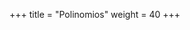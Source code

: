 +++
title = "Polinomios"
weight = 40
+++

<!--

## Introducción




{{% definition %}}
{Polinomios con coeficientes en $A$}
{Sea $A$ un anillo. Llamaremos {\bf conjunto de polinomios con coe\-fi\-cien\-tes en $A$}, y lo denotaremos por $A[x]$, al conjunto de las expresiones de la forma
$$a(x)=a_mx^m+a_{m-1}x^{m-1}+\ldots+a_1x+a_0,$$
con los $a_i \in A$ y $m \in \N$.}
{{% /definition %}}

%Sea $k$ un cuerpo (por ejemplo, $\Q, \RR, \C, \F_p$). Denotaremos por $k[x]$ al conjunto de todas las expresiones de la forma
%$$a(x)=a_mx^m+a_{m-1}x^{m-1}+\ldots+a_1x+a_0,$$
%con los $a_i \in k$. De esta manera, $k[x]$ es el conjunto de todos los {\em{\bf polinomios con coeficientes en $k$}}. Dos polinomios son iguales si lo son coeficiente a coeficiente.

{{% definition %}}
{Grado}{
El {\em{\bf grado}} de un polinomio no nulo $a(x)$, notado $\mbox{grado}(a(x))$, es el mayor entero $n$ tal que $a_n\neq0$. El polinomio cuyos coeficientes son todos nulos se llama {\bf polinomio nulo} y se denota por $0$. Por convención, su grado es $\mbox{grado}(0)=-\infty$.}
{{% /definition %}}

{{% definition %}}
{Definiciones}{
Sea $a(x)=\sum_{i=0}^na_ix^i\in k[x]$ un polinomio no nulo con $a_n\neq0$ (de grado $n$). 

Llamaremos {\em{\bf término líder}} de $a(x)$ al término $a_nx^n$, {\em{\bf coeficiente líder}} a $a_n$ y {\em{\bf término constante}} a $a_0$. 

Un polinomio es {\em{\bf mónico}} si su coeficiente líder es $1$. Los polinomios se dicen {\em{\bf constantes}} cuando su grado es cero, así como el polinomio nulo.}
{{% /definition %}}

{{% watch %}}
 Los polinomios se pueden sumar y multiplicar, extendiendo las operaciones de $A$:

Si $a(x)=\sum_{i=0}^na_ix^i$, $b(x)=\sum_{i=0}^mb_ix^i$, suponiendo sin pérdida de generalidad que $m\geq n$, podemos definir la suma como
$$a(x)+b(x)=\sum_{i=0}^n(a_i+b_i)x^i+b_{n+1}x^{n+1}+\ldots+b_mx^m.$$
Cuando $m=n$, basta quedarnos con el primer sumando de la expresión anterior.

Tomando de nuevo $a(x)$ y $b(x)$, su producto está definido como:
$$d(x)=a(x)b(x)=\sum_{l=0}^{m+n}d_lx^l,\quad\text{donde}\quad d_l=\sum_{i+j=l}a_ib_j.$$

Estando así definidas las operaciones, es claro que extienden las de $A$; basta tomar $m=n=0$. Por otro lado, también es evidente que tenemos\footnote{Para ser estrictos, esto es cierto siempre y cuando asumamos que $-\infty<n$ y $-\infty+n=-\infty$ para cualquier $n\geq0$.} 
\begin{itemize}
\item $\mbox{grado}(a(x)+b(x))\leq\max\\{\mbox{grado}(a(x)),\mbox{grado}(b(x))\\}$, no dándose la igualdad solamente cuando $m=n$ y $a_m+b_n=0$.
\item $\mbox{grado}(a(x)b(x))\leq\mbox{grado}(a(x))+\mbox{grado}(b(x))$ (se da la igualdad cuando $A$ es dominio de integridad).
\end{itemize}
{{% /watch %}}

Es fácil comprobar que la suma y el producto de polinomios verifican las propiedades asociativa y distributiva, además de poseer la suma elemento neutro, elemento opuesto y ser conmutativa. En otras palabras:

{{% theorem %}}
{El anillo $A[x]$}
{El conjunto $A[x]$ con la suma y producto definidos anteriormente es un anillo. Además:
\begin{itemize}
\item Si $A$ es un anillo conmutativo, $A[x]$ es conmutativo.
\item Si $A$ es un anillo con elemento unidad, $A[x]$ tiene elemento unidad.
\item Si $A$ es dominio de integridad, $A[x]$ es dominio de integridad.
\end{itemize}
}
{{% /theorem %}}

{{% theorem %}}
{Unidades de $A[x]$}
{Si $A$ es un dominio de integridad, un polinomio de $A[x]$ es una {\bf unidad} si y sólo si es una constante y es una unidad en $A$. Es decir, el grupo multiplicativo $A[x]^*$ de las unidades de $A[x]$ es el grupo $A^*$ de las unidades de $A$.}
{{% /theorem %}}

## El anillo $k[x]$. Divisibilidad

En adelante consideraremos principalmente el anillo de polinomios $k[x]$, donde $k$ es un cuerpo (por ejemplo, $\Q, \RR, \C, \F_p$). Este anillo de polinomios es un dominio de integridad, conmutativo y unitario. Sus unidades son las de $k$, es decir, $k^*=k\setminus\\{ 0\\}$. El grado de los polinomios puede ser usado como una medida que, a modo del valor absoluto en los enteros, nos permite realizar la división euclídea. Veremos que ésta no es la única similitud con $\Z$.

{{% theorem %}}
{Teorema de división}
{Sean $f(x),g(x)\in k[x]$ dos polinomios, con $g(x)\neq0$. Entonces, existen dos únicos polinomios $q(x),r(x)\in k[x]$ tales que
$$f(x)=q(x)g(x)+r(x)$$
y $\mbox{grado}(r(x))<\mbox{grado}(g(x))$.}
{{% /theorem %}}
{{% proof %}}

La demostración es constructiva, indicando cómo se calculan cociente y resto de la división euclídea.\\
Si $\mbox{grado}(f(x))<\mbox{grado}(g(x))$ tomamos $q(x)=0$, $r(x)=f(x)$, y ya hemos terminado nuestra construcción.



Supongamos ahora que $\mbox{grado}(f(x))\geq\mbox{grado}(g(x))$ y sean $ax^m,bx^n$ los términos líder de $f(x),g(x)$ respectivamente. Escribamos
$$f_1(x)=f(x)-(a/b)x^{m-n}g(x);$$
así pues $f_1(x)$ es un polinomio de grado estrictamente inferior al de $f(x)$ y escogiendo $q_1(x)=(a/b)x^{m-n}$, tenemos que $f(x)=q_1(x)g(x)+f_1(x)$.

Aplicando el mismo razonamiento a $f_1(x)$ y así sucesivamente, logramos crear un conjunto finito de igualdades del tipo
$$\begin{array}{rcl}
f(x) & = & q_1(x)g(x)+f_1(x)\\
f_1(x) & = & q_2(x)g(x)+f_2(x)\\
\vdots & & \vdots\\
f_{t-1}(x) & = & q_t(x)g(x)+f_t(x),
\end{array}$$
donde
$$\mbox{grado}(f_1(x))>\mbox{grado}(f_2(x))>\ldots>\mbox{grado}(f_t(x))$$
y como vamos descendiendo al menos una unidad el grado en cada $f_i(x)$, o bien $f_t(x)=0$ o bien es de grado inferior al de $g(x)$, y de ahí la finitud del proceso. Poniendo
$$q(x)=\sum_{i=1}^t q_i(x), \; r(x)=f_t(x)$$
se tiene $f(x)=q(x)g(x)+r(x)$.



Hemos probado la existencia. Probemos ahora la unicidad. Consideremos pues dos expresiones para $f(x)$ que verifiquen las propiedades que establece el teorema de división:
$$f(x)=q(x)g(x)+r(x)=q'(x)g(x)+r'(x);$$
entonces
$$r(x)-r'(x)=(q'(x)-q(x))g(x),$$
con lo que $r(x)-r'(x)$ debe ser nulo, ya que todo múltiplo no nulo de $g(x)$ tiene que ser de grado mayor o igual que él.
{{% /proof %}}

\begin{metodocolor}{Algoritmo de división}
{Para calcular el cociente y el resto de la división entre $f(x)$ y $g(x)$, de grados respectivos $m$ y $n$.\\
Si $m\geq n$ tome
$$f_1(x)=f(x)-(a/b)x^{m-n}g(x)\text{ ,  }q_1(x)=(a/b)x^{m-n}.$$
Repita con $f_1(x)$ y $g(x)$ hasta que $\mbox{grado}(f_t(x))<\mbox{grado}(g(x))$. El cociente y el resto son
$$q(x)=q_1(x)+\ldots+q_{t-1}(x)\text{, }r(x)=f_t(x).$$
Si $m<n$, el cociente es 0 y el resto el propio $f(x)$.}
\end{metodocolor}

Veamos cómo funciona esto último con un ejemplo, que nos acompañará por nuestra lectura de las próximas secciones.

{{% example name="Ejemplo" %}}

Sean 
$$
f(x)=x^5-\frac{1}{2}x^3+2x^2-3x+3, \quad 
g(x)=2x^3-\frac{2}{3}x^2+3x-1
$$ 
dos polinomios de $\Q[x]$. Si queremos calcular el cociente y el resto de la división de $f(x)$ entre $g(x)$, tomamos en primer lugar
$$f_1(x)=f(x)-\frac{1}{2}x^2g(x)=\frac{1}{3}x^4-2x^3+\frac{5}{2}x^2-3x+3.$$
Como $\mbox{grado}(f_1(x))=4$, seguimos. Sea ahora
$$f_2(x)=f_1(x)-\frac{1}{6}xg(x)=-\frac{17x^3}{9}+2x^2-\frac{17x}{6}+3.$$
Tenemos que seguir, pues todavía no hemos bajado de grado 3, pero este será el último paso. Así,
$$f_3(x)=f_2(x)+\frac{17}{18}g(x)=\frac{37 x^2}{27}+\frac{37}{18}.$$
Ahora ya hemos terminado. El cociente y el resto de la división son
$$q(x)=\frac{1}{2}x^2+\frac{1}{6}x-\frac{17}{18}, \quad r(x)=\frac{37}{27}x^2+\frac{37}{18}.$$
{{% /example %}}



La división euclídea establece un paralelismo claro entre $k[x]$ y $\Z$ que tiene su reflejo más inmediato en el siguiente corolario.

{{% corollary %}}

Sea $I \subset k[x]$ un ideal. Entonces $I$ es un ideal principial. Eso es, existe $m(x) \in k[x]$ tal que 
$$
I = (m(x)) = \\{ f(x)m(x) \; | \; f(x) \in k[x] \\}.
$$
{{% /corollary %}}

{{% proof %}}

Queda como ejercicio, al ser similar a la equivalente para enteros.
{{% /proof %}}

Algunos otros resultados, circunscritos en este caso al anillo $k[x]$ son los suiguientes.

{{% corollary %}}
{\bf (Teorema del resto)}
Sea un polinomio $f(x)\in k[x]$, y sea un elemento del cuerpo $a\in k$. Entonces $f(a)$ es el
resto de dividir $f(x)$ por $x-a$.
{{% /corollary %}}
{{% proof %}}

Por el teorema de división,
$$f(x)=(x-a)q(x)+r(x)\text{, con }\mbox{grado}(r(x))<\mbox{grado}(x-a)=1.$$
Por tanto, $r(x)$ debe ser constante, digamos $r$, luego $f(a)=(a-a)q(a)+r=r$.
{{% /proof %}}

{{% definition %}}
{Raíz de un polinomio}
{Sea $f(x)\in A[x]$ un polinomio, se dice que $a\in A$ es una {\bf raíz de $f(x)$} si $f(a)=0$.}
{{% /definition %}}

{{% corollary %}}
{\bf (Teorema de la raíz)}
Sea un polinomio $f(x)\in k[x]$ de grado positivo. Entonces $f(x)$ tiene una {\em\bf{raíz}} $a\in k$ si y sólo si es divisible por $x-a$.
{{% /corollary %}}

{{% proof %}}

En efecto, podemos escribir $f(x)=q(x)(x-a)+r$ con $r\in k$. Así $f(a)=0$ si y sólo si $r=0$, lo que equivale a que $(x-a)|f(x)$.
{{% /proof %}}

{{% definition %}}
{Multiplicidad de una raíz}
{Sean $f(x)\in A[x]$ un polinomio y $a\in A$ una raíz. Se llama multiplicidad de $a$ al mayor entero positivo $m$ tal que $(x-a)^m$ divide a $f(x)$.}
{{% /definition %}}

{{% corollary %}}
{\bf (D'Alembert)}
Un polinomio no nulo $f(x)\in k[x]$ de grado $n$ tiene a lo sumo $n$ raíces distintas en $k$.
{{% /corollary %}}
{{% proof %}}

Lo probaremos por inducción en $n$, el grado de $f(x)$.



Si $\mbox{grado}(f(x))=0$, entonces $f(x)$ es un polinomio constante no nulo, luego no tiene raíces en $k$. Nuestra hipótesis de inducción es que si $h(x)$ es polinomio no nulo de grado $n-1$ con $r$ raíces distintas, entonces $r\leq n-1$.



Supongamos ahora que $f(x)$ es un polinomio de grado $n>0$ y que tiene $r$ raíces distintas $a_1,\ldots,a_r$ en $k$. Veamos que $r\leq n$.



Tenemos que $f(a_r)=0$, luego por el teorema de la raíz $f(x)=(x-a_r)g(x)$, con $\mbox{grado}(g(x))=n-1$. Para cada $i$ con $1\leq i\leq r-1$, $$
f(a_i)=0=(a_i-a_r)g(a_i).
$$ 
Como $a_i\neq a_r$, por fuerza $g(a_i)=0$. En consecuencia $a_1,\ldots,a_{r-1}$ son raíces de $g(x)$ y $\mbox{grado}(g(x))=n-1$. Por inducción, $r-1\leq n-1$, así que $r\leq n.$
{{% /proof %}}

{{% watch %}}

Hay que hacer notar que este corolario no implica el aserto de que todo polinomio posee tantas raíces como su grado. Este teorema es mucho más profundo e interesante y necesita conceptos que no veremos hasta más tarde.
{{% /watch %}}



## Máximo común divisor

Continuan los parecidos razonables entre $k[x]$ y $\Z$, pues al igual que cuando manejamos los enteros, con el teorema de división para polinomios podemos trabajar la divisibilidad de polinomios, el algoritmo de Euclides y la identidad de Bézout.

{{% definition %}}
{Máximo común divisor}{
Sean dos polinomios $f(x),g(x)\in k[x]$. Un polinomio $p(x)\in k[x]$ es un {\em{\bf máximo común divisor}} de $f(x)$ y $g(x)$ si verifica:
\begin{enumerate}
\item $p(x)|f(x)$ y $p(x)|g(x)$
\item Si $q(x)$ es otro polinomio que divide a $f(x)$ y a $g(x)$ entonces $q(x)|p(x)$.
\end{enumerate}}
{{% /definition %}}

{{% watch %}}

El máximo común divisor de dos polinomios no es único. Si $p(x)=\mbox{mcd}(f(x),g(x))$, entonces, para cualquier $a\in k\setminus\\{0\\}$, $ap(x)=\mbox{mcd}(f(x),g(x))$. Por eso cuando hablamos de un máximo común divisor, podremos acordar que estamos tomando un polinomio mónico y, en esas condiciones, sí que es único.
{{% /watch %}}

Como en los enteros, podemos calcular un máximo común divisor de dos polinomios usando el teorema de división. Consideremos para ello dos polinomios $f(x),g(x)\in k[x]$. Sabemos que existen $q(x),r(x)\in k[x]$ con $\mbox{grado}(r(x))<\mbox{grado}(g(x))$ tales que 
$$f(x)=q(x)g(x)+r(x).$$

{{% proposition %}}

Con las notaciones anteriores, se tiene que
$$\mbox{\em mcd}(f(x),g(x))=\mbox{\em mcd}(g(x),r(x))$$
{{% /proposition %}}
{{% proof %}}

Supongamos que
$$a(x)=\mbox{mcd}(g(x),r(x)), \; b(x)=\mbox{mcd}(f(x),g(x)).$$
Como $f(x)=q(x)g(x)+r(x)$, $a(x)$ no puede sino dividir a $f(x)$ y así $a(x)$ es un divisor común de $f(x)$ y $g(x)$, luego por ser $b(x)$ el máximo entre ellos, $a(x)|b(x)$.



Análogamente, como
$$r(x)=f(x)-q(x)g(x),$$
se tiene que  $b(x)|r(x)$ y así $b(x)$ es un divisor común de $g(x)$ y $r(x)$, luego $b(x)|a(x)$.
{{% /proof %}}

{{% theorem %}}
{Algoritmo de Euclides}
{Sean $f(x),g(x)\in k[x]$ dos polinomios no nulos, con $\mbox{grado}(f(x))>\mbox{grado}(g(x))$. Entonces, si haciendo divisiones sucesivas obtenemos
$$\begin{array}{lcl}
  f(x) &=& q(x)g(x)+r(x)\\
  g(x) &=& q_0(x)r(x)+r_1(x)\\
  r(x) &=& q_1(x)r_1(x)+r_2(x)\\
  & \vdots\\
  r_{n-2}(x) &=& q_{n-1}(x)r_{n-1}(x)+r_n(x)\\
  r_{n-1}(x) &=& q_n(x)r_n(x),
\end{array}$$
este proceso es finito y, con las notaciones anteriores, $\mbox{mcd}(f(x),g(x))=r_n(x)$.}
{{% /theorem %}}

{{% proof %}}

Consideremos la sucesión $\\{\mbox{grado}(r_i(x))\\}$, que es una sucesión estrictamente decreciente de enteros no negativos, pues el resto de la división polinómica es de menor grado que el divisor. Como el primer elemento es $\mbox{grado}(f(x))$, la sucesión puede tener a lo más $\mbox{grado}(f(x))+1$ elementos. Por tanto, existe un $n \geq 1$ tal que $r_{n+1}(x)=0$. Esto prueba la finitud del proceso.



Ahora queda preguntarse si realmente obtenemos el máximo común divisor de $f(x)$ y $g(x)$. Para la respuesta basta con aplicar el resultado anterior para obtener que
$$\mbox{mcd}(f(x),g(x))=\mbox{mcd}(g(x),r(x))=\ldots=\mbox{mcd}(r_{n-1}(x),r_{n}(x))=r_n(x).$$
{{% /proof %}}

Así pues, con este teorema hemos probado que el siguiente algoritmo es correcto:

\begin{metodocolor}{Algoritmo de Euclides}
{Para hallar el máximo común divisor de dos polinomios no nulos $f(x),g(x)\in k[x]$.\\
Efectúe la división $f(x)=q(x)g(x)+r(x)$ y tome $f_0(x)=f(x)$, $g_0(x)=g(x)$ y $r_0(x)=r(x)$. Mientras $r_i(x)\neq0$, repita con $f_{i+1}(x)=g_i(x)$ y $g_{i+1}(x)=r_i(x)$.\\
Si $r_{n+1}(x)=0$, $\mbox{mcd}(f(x),g(x))=r_n(x)$, notando $r_{-1}(x)=g(x)$.}
\end{metodocolor}

Como en la sección anterior, ilustremos el método de arriba con los mismos polinomios:

{{% example name="Ejemplo" %}}

Queremos hallar el máximo común divisor de 
$$
f(x)=x^5-\frac{1}{2}x^3+2x^2-3x+3, \quad g(x)=2x^3-\frac{2}{3}x^2+3x-1
$$ 
en $\Q[x]$. Siguiendo el algoritmo, dividimos el primero entre el segundo, y tomamos
$$f_0(x)=f(x)\text{,  }g_0(x)=g(x)\text{,  }r_0(x)=\frac{37}{27}x^2 +\frac{37}{18}.$$
Como $r_0(x)\neq0$, dividimos $g(x)$ entre $r_0(x)$, tomando
$$f_1(x)=g(x)\text{,  }g_1(x)=r_0(x)\text{,  }r_1(x)=0.$$
La división anterior era exacta de cociente $(18/37)(3x-1)$, con lo que $\mbox{mcd}(f(x),g(x))=r_0(x)$, o tomando el polinomio mónico asociado,
$$\mbox{mcd}(f(x),g(x))=x^2+\frac{3}{2}.$$
{{% /example %}}



Hemos demostrado la validez del algoritmo de Euclides. Como pasaba en la primera sección, a pesar de ser un resultado aparentemente trivial, esconde algunas aplicaciones, siendo la primera de ellas la identidad de Bézout.

{{% theorem %}}
{Identidad de Bézout}
{Sean $f(x),g(x)\in k[x]$ dos polinomios no nulos. Si denotamos $\mbox{mcd}(f(x),g(x))=d(x)$ entonces existen elementos $a(x),b(x)\in k[x]$ tales que
$$d(x)=a(x)f(x)+b(x)g(x).$$}
{{% /theorem %}}

{{% proof %}}

La demostración es consecuencia de aplicar el algoritmo de Euclides al revés.\\
En efecto, si con la notación del teorema, llamamos $r_n(x)=d(x)$, tendremos que
$$\begin{array}{rl}
r_n(x)=&r_{n-2}(x)-q_{n-1}(x)r_{n-1}=\\
      =&r_{n-2}(x)-q_{n-1}(x)(r_{n-3}(x)-q_{n-2}(x)r_{n-2}(x))=\\
       &\vdots\\
      =&\tilde{a}(x)r(x)+\tilde{b}(x)g(x)=\\
      =&\tilde{a}(x)f(x)+(\tilde{b}(x)-\tilde{a}(x)q(x))g(x).
\end{array}$$
Tomando $a(x)=\tilde{a}(x)$ y $b(x)=(\tilde{b}(x)-\tilde{a}(x)q(x))$, tenemos lo que queríamos.

Es posible dar una prueba distinta (no efectiva), siguiendo la expuesta en el tema anterior para los enteros, ya que solo se usa que todos los ideales del anillo son principales, y este es un hecho que también se verifica en $k[x]$.
{{% /proof %}}

{{% example name="Ejemplo" %}}

Sabemos que 
$$
\mbox{mcd} \left( x^5-\frac{1}{2}x^3+2x^2-3x+3, 2x^3-\frac{2}{3}x^2+3x-1 \right)=x^2+\frac{3}{2}. 
$$
?`Cuáles son los polinomios $a(x)$ y $b(x)$ de la identidad de Bézout para ellos? Siguiendo el algoritmo de Euclides realizado anteriormente para ellos,
$$d(x)=\frac{27}{37}f(x)-\frac{27}{37}\left(\frac{1}{2}x^2+\frac{1}{6}x-\frac{17}{18}\right)g(x),$$
luego 
$$
a(x)=\frac{27}{37}, \quad b(x)=-\frac{27}{37}q(x).
$$
{{% /example %}}



## Factorización. Factores múltiples

Continuando con las analogías con el anillo de los enteros, vamos a ver qué elementos juegan el papel en el anillo de polinomios $k[x]$ de los números primos, y una vez que los hayamos identificado, trabajaremos un poco con ellos y con la noción de factorización.

{{% definition %}}
{Polinomio irreducible}
{Un polinomio $p(x)\in k[x]$ es {\em{\bf irreducible}} si no es una constante, y si el que podamos escribir $p(x)=f(x)g(x)$ implica que uno de los dos factores sea una unidad (una constante).}
{{% /definition %}}

{{% proposition %}}

Sea $p(x)\in k[x]$ un polinomio irreducible. Si $f(x)$ es un polinomio que no es divisible por $p(x)$, entonces $\mbox{mcd}(f(x),p(x))=1$.
{{% /proposition %}}
{{% proof %}}

Sea $d(x)=\mbox{mcd}(p(x),f(x))$. Como $d(x)|p(x)$, existirá cierto polinomio $p_0(x)$ de modo que podamos escribir $p(x)=d(x)p_0(x)$. Ahora bien, por la definición de irreducibilidad, o bien $d(x)$ o bien $p_0(x)$ es constante. Si el polinomio constante es $d(x)$, tendríamos el resultado.\\
Veamos pues qué pasa cuando el que fuera constante fuera $p_0(x)$. En ese caso $p(x) |d(x),$ 
%$\mbox{grado}(d(x))=\mbox{grado}(p(x))>0$ y existiría un polinomio $f'(x)$ cumpliendo que $f(x)=d(x)f'(x)=p(x)(f'(x)/p'(x))$,
por lo que $p(x)$ dividiría a $f(x)$, que no es posible. Por consiguiente $d(x)$ no puede ser nada más que una constante.
{{% /proof %}}

Veremos a continuación algunos resultados que dejaremos sin demostrar, pues sus pruebas se pueden escribir de una manera completamente análoga a las de sus semejantes del ámbito de los enteros.

{{% proposition %}}
{\bf (Teorema de Euclides)}
Sea $p(x)\in k[x]$ un polinomio irreducible. Dados dos polinomios $f(x),g(x)\in k[x]$, si $p(x)|f(x)g(x)$, entonces $p(x)$ divide a alguno de los dos.
{{% /proposition %}}

{{% theorem %}}
{Descomposición en factores irreducibles}
{Cualquier polinomio no constante de $k[x]$ es irreducible o factoriza en producto de polinomios irreducibles. Este producto es único en tanto que si tenemos dos factorizaciones de $f(x)$ en producto de polinomios irreducibles en $k[x]$ de la forma 
$$
f(x)=p_1(x)\cdots p_s(x)=q_1(x)\cdots q_t(x)
$$ 
necesariamente $s=t$ y existe una correspondencia uno a uno entre los factores $p_1(x),\ldots,p_s(x)$ y $q_1(x),\dots,q_t(x)$ donde si $p_i(x)$ se corresponde con $q_j(x)$, existe un $\alpha\in k\setminus\\{0\\}$ tal que $p_i(x)=\alpha q_j(x)$.}
{{% /theorem %}}

{{% proposition %}}

Sea $I = (f(x)) \subset k[x]$ un ideal. Entonces son equivalentes las siguientes condiciones:
\begin{enumerate}
\item $I$ es maximal.
\item $I$ es primo.
\item $f(x)$ es irreducible.
\end{enumerate}
{{% /proposition %}}

Vamos a presentar una herramienta específica y útil de los polinomios, que no tiene paralelismo en los enteros: la derivada (formal), que coincide con el concepto usual de análisis.



Usaremos la notación habitual:
\begin{itemize}
\item $f'(x)$ es el polinomio que se obtiene al derivar $f(x)$; \\
\item $D:k[x]\rightarrow k[x]$ es la función que a cada polinomio le asocia su derivada. Esto es, $D(f(x)) = f'(x).$
\end{itemize}



{{% definition %}}
{Derivada de un polinomio}
{La {\em{\bf derivada}} de un polinomio $f(x)$ viene definida por las siguientes reglas:
\begin{enumerate}
\item Si $f(x)=ax^n$ con $a\in k$, entonces $D(ax^n)=nax^{n-1}$. (Si $n=0$, $D(a)=0$.)
\item Si $f(x)=g(x)+h(x)$, entonces $D(f(x))=D(g(x))+D(h(x))$. Esto es, la derivada es un homomorfismo de grupos aditivos.
\end{enumerate}}
{{% /definition %}}

{{% proposition %}}

Para cualesquiera polinomios $f(x),g(x)\in k[x]$ y para todo natural $s>1$ se verifica que:
\begin{enumerate}
\item $D(f(x)g(x))=f(x)D(g(x))+g(x)D(f(x)).$
\item $D(f(x)^s)=sf(x)^{s-1}D(f(x)).$
\end{enumerate}
{{% /proposition %}}
{{% proof %}}

La prueba es puramente efectiva.
%Sean $f(x)=\sum_{i=0}^na_ix^i$ y $g(x)=\sum_{j=0}^mb_jx^j$. Sabemos que $f(x)g(x)=\sum_{l=0}^{m+n}d_lx^l$, donde los coeficientes últimos vienen dados por $d_l=\sum_{i+j=l}a_ib_j$. Así, usando la definición,
%$$D(f(x)g(x))=\sum_{l=1}^{m+n}ld_lx^{l-1}.$$
%Por otro lado,
%$$f(x)D(g(x))+g(x)D(f(x))=\sum_{i=0}^na_ix^i\sum_{j=1}^mjb_jx^{j-1}+\sum_{i=0}^nia_ix^{i-1}\sum_{j=0}^mb_jx^j=$$
%$$=\sum_{l=1}^{m+n}\left(\sum_{i+j=l}ja_ib_j+ia_ib_j\right)x^{l-1},$$
%y ambas expresiones son iguales.
%
%
%
%La segunda afirmación se obtiene de la primera aplicando el principio de inducción en $s$. Si $s=1$, el resultado es una identidad trivial, así que supongamos como hipótesis de inducción que el resultado es cierto cuando $s=k$, y probémoslo para $s=k+1$.\\
%Por lo visto anteriormente, $D(f(x)^{k+1})=f(x)D(f(x)^k)+D(f(x))f(x)^k$. Por la hipótesis de inducción, esta expresión es igual a $f(x)kf(x)^{k-1}D(f(x))+D(f(x))f(x)^k=(k+1)f(x)^kD(f(x))$, como queríamos ver.
{{% /proof %}}

{{% theorem %}}
{Factores múltiples de un polinomio}
{Sea $f(x)\in k[x]$ un polinomio, donde $k \in \\{ \Q,\RR,\C\\}$. Entonces $f(x)$ tiene factores múltiples si y sólo si $f(x)$ y $f'(x)$ no son primos entre sí.}
{{% /theorem %}}
{{% proof %}}

Supongamos en primer lugar que $f(x)$ tiene algún factor múltiple, y sea por tanto $f(x)=p(x)^sq(x)$, con $s>1$. Entonces
$$f'(x)=p(x)^{s-1}[sp'(x)q(x)+p(x)q'(x)],$$
luego $p(x)$ es un factor común de $f(x)$ y $f'(x).$



Supongamos ahora que $d(x)=\mbox{mcd}(f(x),f'(x))$ es de grado mayor que cero, y sea $p(x)$ un factor irreducible de $d(x)$. Veamos que $p(x)$ es un factor múltiple de $f(x)$. Notemos que $p'(x) \neq 0$, al ser $p(x)$ irreducible.\\
En efecto, como $p(x)|f(x)$, tenemos $f(x)=p(x)g(x)$. Derivando esa expresión,
$$f'(x)=p'(x)g(x)+p(x)g'(x).$$
Como $p(x)|f'(x)$, $p(x)$ también divide al producto $p'(x)g(x)$, y, por ser $p(x)$ irreducible, divide a uno de los factores. Ahora bien, $p(x)$ no puede dividir a $p'(x)$ pues tiene grado estrictamente mayor y ambos son no nulos, luego $p(x)|g(x)$, y $g(x)=p(x)h(x)$, así que sustituímos y conseguimos la expresión $f(x)=p(x)^2h(x)$.
{{% /proof %}}

{{% watch %}}

La especificación de que el cuerpo de coeficientes es $\Q$, $\RR$ o $\C$ no es irrelevante. En efecto, en la segunda implicación hemos usado que un polinomio de grado mayor que $1$ no puede dividir a su derivada. Esto en cuerpos como $\F_p$ no es cierto ya que, por ejemplo, $f(x)=x^3+1$ es un polinomio irreducible de $\F_3[x]$ que verifica que $f'(x) =0$ y, por tanto $f(x)|f'(x)$.
{{% /watch %}}



## Congruencias. Teorema chino del resto

Trabajaremos con las congruencias para polinomios, definidas igualmente a las de los enteros y con propiedades similares, ya que son ejemplos del mismo caso general (el cociente de un anillo sobre un ideal). No nos extenderemos mucho por tanto en este punto; simplemente lo preciso.

{{% definition %}}
{Congruencia de polinomios}
{Sea $p(x)\in k[x]$ un polinomio. Dados dos polinomios $f(x),g(x)\in k[x]$, diremos que $f(x)$ y $g(x)$ son {\em{\bf congruentes módulo $p(x)$}}, y escribiremos
$$f(x)\equiv g(x)\; (\mbox{mod } p(x)),$$
si $p(x)$ divide a $f(x)-g(x)$.}
{{% /definition %}}

{{% proposition %}}

Si un polinomio $m(x)$ tiene grado $d$, cualquier clase de congruencia módulo $m(x)$ tiene un único representante $r(x)$ de grado estrictamente menor que $d$.
{{% /proposition %}}
{{% proof %}}

Sea un polinomio $f(x)\in k[x]$. Por el algoritmo de división tenemos que
$$f(x)=q(x)m(x)+r(x)\text{, con }\mbox{grado}(r(x))<\mbox{grado}(m(x))$$
y $f(x)\equiv r(x) \; (\mbox{mod } m(x))$. Como el resto de la división es único, es él el representante de menor grado buscado.
{{% /proof %}}

Dicho de otro modo, lo que esto prueba es que el conjunto de polinomios de $k[x]$ de grado estrictamente menor que el de $m(x)$ es un conjunto completo de representantes para $k[x]/(m(x))$.

{{% example name="Ejemplo" %}}

Sea $m(x)=x^2+1\in\Q[x]$. Por la proposición, cada elemento de $\Q[x]/(m(x))$ tiene un representante de grado menor o igual que 1. Como
$$x^2\equiv-1 \; (\mbox{mod } x^2+1),$$
multiplicando por $x$ tenemos que
$$x^3\equiv-x \; (\mbox{mod } x^2+1).$$
En general, es fácil ver por inducción en $n$ que
$$x^{2n}\equiv(-1)^n \; (\mbox{mod } x^2+1), \; \; x^{2n+1}\equiv(-1)^nx \; (\mbox{mod } x^2+1).$$



Como $\Q$ es un cuerpo infinito, existen infinitos polinomios de grado menor o igual que 1 en $\Q[x]$, y por tanto $\Q[x]/(x^2+1)$ es un conjunto infinito.



Si utilizáramos ahora $\F_3$ en lugar de $\Q$, por lo anterior tendríamos que
$$(\F_3)[x]/(x^2+1)=\\{\, 0,\, 1,\, 2,\, x,\, x+1,\, x+2,\, 2x,\, 2x+1,\, 2x+2\, \\}.$$
{{% /example %}}



{{% theorem %}}
{Teorema chino del resto}
{Sean $m_1(x),\ldots,m_n(x)\in k[x]$ polinomios primos entre sí dos a dos, y sean $a_1(x),\ldots,a_n(x)\in k[x]$ otros polinomios arbitrarios. Entonces existe $f(x)\in k[x]$ tal que:
$$\begin{array}{cc}
    f(x)\equiv a_1(x) & (\mbox{mod } m_1(x)) \\
    f(x)\equiv a_2(x) & (\mbox{mod } m_2(x)) \\
    \vdots & \vdots \\
    f(x)\equiv a_n(x) & (\mbox{mod } m_n(x))
  \end{array}$$
Además, para que el polinomio $\tilde{f}(x)\in k[x]$ sea otra solución es condición necesaria y suficiente que se verifique que
$$f(x)\equiv\tilde{f}(x) \; (\mbox{mod } m_1(x)m_2(x)\cdots m_n(x)).$$}
{{% /theorem %}}
{{% proof %}}

La demostración es análoga a la del teorema homónimo en el contexto entero.\\
Puesto que $m_i(x)$ y $m_j(x)$ son primos entre sí, para todo $i\neq j$, $m_i(x)$ es primo con el producto
$$l_i(x)=m_1(x)\cdots m_{i-1}(x)m_{i+1}(x)\cdots m_n(x).$$
Así pues, por la identidad de Bézout, existirán $\alpha_i(x),\beta_i(x)\in k[x]$ tales que
$$1=\alpha_i(x)m_i(x)+\beta_i(x)l_i(x)\text{ , para cualquier }i=1,\ldots,n.$$
Se tiene entonces que
$$\begin{array}{cl}
  \beta_i(x)l_i(x)\equiv1 & (\mbox{mod } m_i(x))\\
  \beta_i(x)l_i(x)\equiv0 & (\mbox{mod } m_j(x))\text{, para todo }i \not= j
\end{array}$$
Podemos tomar como solución entonces
$$f(x)=a_1(x)\beta_1(x)l_1(x)+a_2(x)\beta_2(x)l_2(x)+\ldots+a_n(x)\beta_n(x)l_n(x).$$



Vayamos a por el segundo aserto. Si 
$$
f(x)\equiv\tilde{f}(x) \; (\mbox{mod } m_1(x)\cdots m_n(x)),
$$ 
existirá un polinomio $q(x)$ tal que 
$$
f(x)-\tilde{f}(x)=q(x)m_1(x)\cdots m_n(x).
$$ 

Tomando en la anterior expresión clases de congruencia módulo $m_i(x)$, es claro que $f(x)\equiv\tilde{f}(x) (\mbox{mod } m_i(x))$ para todo $i$, y por tanto, es solución del problema.\\
Recíprocamente, si 
$$
f(x)\not\equiv\tilde{f}(x) \; (\mbox{mod } m_1(x)\cdots m_n(x)),
$$ 
es porque existen dos polinomios, que denominaremos $q(x)$ y $h(x)$, siendo $h(x)$ no divisible por $m_1(x)\cdots m_n(x)$, tales que 
$$
f(x)-\tilde{f}(x)=q(x)m_1(x)\cdots m_n(x)+h(x).
$$ 
Como alguno de los $m_i(x)$ no puede dividir a $h(x)$, alguna de las congruencias módulo $m_i(x)$ fallará, y por tanto $\tilde{f}(x)$ no será solución del problema.
{{% /proof %}}

\begin{metodocolor}{Sistemas lineales de congruencias}
{Para resolver el sistema
$$f(x)\equiv a_i(x) \; (\mbox{mod } m_i(x))\text{ ,  }i=1,\ldots,n,$$
siendo los $m_i(x)$ polinomios primos entre sí y los $a_i(x)$ polinomios cualesquiera.\\
Tome, para cada $i$, $l_i(x)=\left(\prod_{j=1}^nm_j(x)\right)/m_i(x)$. Aplique la identidad de Bézout a cada pareja $l_i,m_i$ para obtener la igualdad
$$1=\alpha_i(x)m_i(x)+\beta_i(x)l_i(x).$$
Las soluciones son
$$f(x)=a_1(x)\beta_1(x)l_1(x)+a_2(x)\beta_2(x)l_2(x)+\ldots+a_n(x)\beta_n(x)l_n(x),$$
y los polinomios congruentes con él módulo $\prod_{j=1}^nm_j(x)$.}
\end{metodocolor}

## Factorización en $\C[x]$ y en $\RR[x]$

A continuación enunciaremos un resultado del que hablaremos con más detalle en la última sección. Para lo que estamos tratando aquí, su importancia es que nos dice cómo son los polinomios irreducibles sobre $\C$. Ahora bien, su relevancia es mucho mayor, pero no adelantemos acontecimientos y centrémonos de momento en la factorización de polinomios.

{{% theorem %}}
{Teorema fundamental del álgebra}
{Todo polinomio $f(x)\in\C[x]$ de grado positivo tiene una raíz compleja.}
{{% /theorem %}}

{{% corollary %}}

Todo polinomio $f(x)\in \C[x]$ de grado positivo, digamos $n$, tiene $n$ raíces en $\C$, esto es, se puede escribir como
$$f(x)=\alpha\prod_{i=1}^n(x-\alpha_i),$$
donde $\alpha,\alpha_i\in\C$.
{{% /corollary %}}
%{{% proof %}}

%Por el teorema fundamental del álgebra, $f(x)$ tiene una raíz $\alpha_1$ en $\C$. Por tanto, por el teorema del resto podemos escribir $f(x)=(x-\alpha_1)f_1(x)$. Aplicando el mismo razonamiento a $f_1(x)$, y así sucesivamente, se llega, después de $n-1$ pasos, a una expresión de la forma
%$$f(x)=(x-\alpha_1)\cdots(x-\alpha_{n-1})f_{n-1}(x),$$
%donde $f_{n-1}(x)$ es un polinomio de primer grado. Como $f_{n-1}(x)$ se puede escribir $f_{n-1}(x)=\alpha x-\alpha\alpha_n$, se tiene el resultado.
%{{% /proof %}}

En virtud del corolario, el problema de dilucidar si un polinomio de $\C[x]$ es irreducible o no es tremendamente sencillo; tanto como mirar su grado, pues los únicos polinomios irreducibles en $\C[x]$ son los de grado $1$. En $\RR[x]$ no ocurre así, ya que, por ejemplo, los polinomios $x^2+1$ o $x^3-15x-4$ no se pueden factorizar en producto de polinomios de primer grado, aunque tampoco es que la cuestión de la factorización devenga complicada. Veamos cómo son los irreducibles en este otro anillo.

{{% proposition %}}

Todo polinomio de $\RR[x]$ de grado impar tiene una raíz en $\RR$. Todo polinomio se descompone en producto de polinomios de grados $1$ o $2$ (los cuales son irreducibles si y sólo si sus raíces son complejas no reales).
{{% /proposition %}}
{{% proof %}}

Sea $f(x)\in\RR[x]$ un polinomio de grado positivo, digamos $n$. A $f(x)$ lo podemos mirar con otros ojos, como elemento de $\C[x]$, así que aplicamos el teorema fundamental del álgebra para saber que $f(x)$ tiene $n$ raíces en $\C$. Sea
$$f(x)=a_nx^n+a_{n-1}x^{n-1}+\ldots+a_1x+a_0 \; , \; a_i\in\RR, i=0,1,\ldots,n,$$
y sea $\alpha=a+bi$ una raíz de $f(x)$. De
$$0=f(\alpha)=a_n(a+bi)^n+a_{n-1}(a+bi)^{n-1}+\ldots+a_1(a+bi)+a_0$$
se deduce, tomando conjugados, que
$$0=\overline{f(\alpha)}=f(\overline{\alpha})=a_n(a-bi)^n+a_{n-1}(a-bi)^{n-1}+\ldots+a_1(a-bi)+a_0.$$
En consecuencia, si $\alpha$ es una raíz de $f(x)$, también debe serlo $\overline{\alpha}$, luego las raíces no reales de $f(x)$ aparecen por pares de conjugadas. Si $n$ es impar, tiene que haber una raíz que coincida con su conjugada, es decir, que sea real. Con esto probamos el primer aserto.



En cuanto a la segunda afirmación, obramos como sigue. Si $\alpha=a+bi$  es una raíz compleja no real de $f(x)$, el polinomio
$$(x-\alpha)(x-\overline{\alpha})=x^2-2ax+(a^2+b^2)$$
divide a $f(x)$ y tiene coeficientes reales, con lo que podemos descomponer a $f(x)$ en producto de factores de grado 2 a lo sumo. La cuestión de si éstos se pueden descomponer a su vez en otros de grado 1 o son irreducibles es tan simple como el hecho de que sus raíces sean reales o no.
{{% /proof %}}



## Factorización en $\Q[x]$

Sea $f(x)\in k[x]$ un polinomio de grado $2$ o $3$. En ese caso, $f(x)$ es reducible si y sólo si tiene una raíz en $k$. En efecto, el hecho de que $f(x)$ sea reducible es equivalente a decir que tiene un divisor que es de grado $1$. Si éste es $ax-b$, entonces $b/a$ es una raíz de $f(x)$.



Naturalmente, lo anterior no funciona para grados mayores. Un polinomio de grado $4$ se puede descomponer, por ejemplo, en dos factores irreducibles de grado $2$, como $x^4+3x^2+2$ en $\Q$, luego no tiene por qué tener raíces en $k$. Con mayor razón ocurrirá esto en grados más altos. No obstante es bueno ver si un polinomio dado tiene o no raíces en $k$. Si las tiene, y es de grado mayor que $1$, es automáticamente reducible.



El problema de saber cuándo un polinomio de $\Q[x]$ es irreducible es algo intrincado si se pretende resolver de manera realmente efectiva. Sin embargo, el problema de la localización de raíces (que, como hemos notado en el párrafo anterior, es más simple), sí se puede atacar fácilmente, y es lo primero que haremos en esta sección.



Para empezar, notemos que si $f(x)\in\Q[x]$, es igual buscar sus raíces que las de $af(x)$, donde $a\in\Z$. En particular, podemos suponer que $f(x)$ está en realidad en $\Z[x]$ (esto es, todos sus coeficientes son enteros). En estas condiciones tenemos el siguiente resultado, también conocido como {\bf Regla de Ruffini}:

{{% proposition %}}

Sea el polinomio
$$f(x)=a_nx^n+a_{n-1}x^{n-1}+\ldots+a_1x+a_0 \; , \; a_i\in\Z, i=0,1,\ldots,n,$$
de grado $n>0$. Supongamos que $f(x)$ tiene una raíz racional $\alpha=a/b$ con $a$ y $b$ primos entre sí. Entonces $a|a_0$ y $b|a_n$.
{{% /proposition %}}
{{% proof %}}

En efecto, como $a/b$ es raíz de $f(x)$,
$$0=f(a/b)=a_n(a/b)^n+a_{n-1}(a/b)^{n-1}+\ldots+a_1(a/b)+a_0,$$
luego, previa multiplicación por $b^n$, tenemos que
$$0=a_na^n+a_{n-1}a^{n-1}b+\ldots+a_1ab^{n-1}+a_0b^n.$$
Como $a$ divide a todos los términos salvo al último y es primo con $b$, debe dividir a $a_0$. E igualmente, como $b$ divide a todos los términos salvo al primero y es primo con $a$, debe dividir a $a_0$.
{{% /proof %}}

Hemos visto que intentar localizar las raíces de los polinomios en $\Z[x]$ tiene algo más de futuro, o por lo menos es más abarcable, que en $\Q[x]$, así que seguiremos reduciéndonos al caso de los polinomios con coeficientes enteros, donde la factorización única de los coeficientes nos puede ser de ayuda.

{{% definition %}}
{Contenido de un polinomio}
{Dado un polinomio $f(x)\in\Z [x]$ no nulo, se llama {\em{\bf contenido de $f(x)$}} al máximo común divisor de sus coeficientes. Se denota por $c(f)$. Se dirá que $f(x)$ es {\em{\bf primitivo}} si su contenido es $1$.}
{{% /definition %}}

El siguiente resultado es conocido como lema de Gauss, como también se denomina del mismo modo a otros resultados en otros campos matemáticos. Al fin y al cabo, Gauss fue un matemático muy prolijo y no es de extrañar que varios lemas suyos hayan pasado a la historia con el mismo nombre. De hecho, se confunde incluso con un corolario suyo, pero el que presentamos es, en este contexto, el verdadero históricamente hablando, y aparece, con otras palabras, en el Artículo 42 de su gran obra \emph{Disquisitiones Arithmeticae}.

{{% theorem %}}
{Lema de Gauss}
{El producto de dos polinomios primitivos es primitivo.}
{{% /theorem %}}
{{% proof %}}

Sean
$$f(x)=a_mx^m+a_{m-1}x^{m-1}+\ldots+a_1x+a_0, \; a_i\in \Z, i=0,1,\ldots,m,$$
$$g(x)=b_nx^n+b_{n-1}x^{n-1}+\ldots+b_1x+b_0, \; b_j\in \Z, j=0,1,\ldots,n$$
dos polinomios primitivos. Para probar que $f(x)g(x)$ es primitivo basta ver que, fijado $p\in \Z$ irreducible, existe un coeficiente de $f(x)g(x)$ que no es divisible por él.



Fijemos pues $p$ irreducible. Sea $s$ (resp $t$) el entero $0\leq s\leq m$ (resp. $0\leq t\leq n$) tal que $p|a_i$ para todo $i>s$ (resp. $p|b_j$ para todo $j>t$), si se da el caso, y $p$ no divide a $a_s$ (resp. a $b_t$). El coeficiente de $x^{s+t}$ en $f(x)g(x)$ es
$$a_0b_{s+t}+\ldots+a_{s-1}b_{t+1}+a_sb_t+a_{s+1}b_{t-1}+\ldots+a_{s+t}b_0,$$
en el que se ve que $p$ divide a todos los sumandos salvo a $a_sb_t$. Así, $p$ no divide a la suma, lo que prueba el resultado.
{{% /proof %}}

{{% corollary %}}

Si $f(x),g(x)\in \Z [x]$ son polinomios no nulos, entonces
$$c(fg)=c(f)c(g).$$
{{% /corollary %}}
{{% proof %}}

Podemos escribir
$$f(x)=c(f)f_0(x), \; \; \; \; g(x)=c(g)g_0(x)$$
donde $f_0(x)$ y $g_0(x)$ son primitivos. Así
$$f(x)g(x)=c(f)c(g)f_0(x)g_0(x)$$
y, como $f_0(x)g_0(x)$ es primitivo por el lema de Gauss, debe ocurrir que $c(f)c(g)=c(fg)$.
{{% /proof %}}

El siguiente resultado es engañosamente sencillo, pero de una importancia extrema cuando se trata de factorizar polinomios, como comprobaremos más adelante.

{{% corollary %}}

Sea $f(x)\in\Z[x]$ un polinomio de grado positivo, digamos $n$, que se descompone en $\Q[x]$ en producto de dos polinomios de grados estrictamente menores que $n$. Entonces, se descompone en $\Z[x]$ en producto de dos polinomios de esos mismos grados.
{{% /corollary %}}
{{% proof %}}

Sea $f(x)=f_1(x)g_1(x)$, donde $f_1(x),g_1(x)\in\Q [x]$ con 
$$
\mbox{grado}(f_1(x))<n, \quad \mbox{grado}(g_1(x))<n.
$$ 

Multiplicando la anterior igualdad por un cierto
elemento $a\in\Z$ para quitarnos los denominadores de en medio del producto, se tendrá que
$$af(x)=g(x)h(x)\; , \; g(x),h(x)\in\Z[x].$$
De ahí se deduce que $ac(f)=c(gh)=c(g)c(h)$, luego $a|c(g)c(h)$. Por tanto, si tomamos $g(x)=c(g)g'(x)$, $h(x)=c(h)h'(x)$, entonces
$$f(x)=\frac{c(g)c(h)}{a}g'(x)h'(x),$$
y ésa es la descomposición buscada.
{{% /proof %}}

{{% corollary %}}

Sea $f(x)\in\Z[x]$ un polinomio de grado positivo, digamos $n$, y primitivo. Entonces $f(x)$ es reducible en $\Z[x]$ si y sólo si lo es en $\Q[x]$.
{{% /corollary %}}
{{% proof %}}

Muy simple; basta con releer el enunciado del corolario anterior.
{{% /proof %}}

Incluimos también un criterio muy general y útil de irreducibilidad de polinomios, aunque no concluyente al no poderse aplicar a todos los casos.

{{% proposition %}}
{\bf (Criterio de Eisenstein)}
Sea un polinomio de grado $n>0$
$$f(x)=a_nx^n+a_{n-1}x^{n-1}+\ldots+a_1x+a_0 \; , \; a_i\in \Z, i=0,1,\ldots,n.$$
Supongamos que existe un elemento irreducible $p\in\Z$ que divide a todos los coeficientes, salvo a $a_n$, y cuyo cuadrado $p^2$ no divide a $a_0$. Entonces $f(x)$ es irreducible en $\Q[x]$.
{{% /proposition %}}
{{% proof %}}

Se hará por reducción al absurdo. Supongamos que $f(x)$ fuese reducible en $\Q[x]$. En consecuencia se descompondría en $\Q[x]$ en producto de dos polinomios de grado estrictamente inferior. Por el corolario anterior se puede escribir
$$f(x)=(b_sx^s+b_{s-1}x^{s-1}+\ldots+b_1x+b_0)(c_tx^t+c_{t-1}x^{t-1}+\ldots+c_1x+c_0),$$
donde $b_i,c_j\in\Z$ para cualesquiera $i,j$ y $s,t<n$.



Por la segunda hipótesis, $p$ debe dividir a uno de entre $b_0$ y $c_0$, pero no a ambos. Supongamos pues sin pérdida de generalidad que $p|b_0$ y no divide a $c_0$. Como $p$ no divide a $a_n$, no puede dividir a todos los $b_i$. Sea $m$ el mínimo índice tal que $p$ no divide a $b_m$, que sabemos que es menor que $n$. El coeficiente del término en $x^{m}$ es
$$b_mc_0+b_{m-1}c_1+\ldots+b_0c_m=a_m,$$
que no es divisible por $p$ pues todos los sumandos lo son salvo el primero. Ahora bien, que $a_m$ con $m<n$ no sea divisible por $p$ es una contradicción, luego hemos terminado con la prueba.
{{% /proof %}}



### El método de los interpoladores de Lagrange



El método de los polinomios interpoladores de Lagrange, como su propio nombre indica, no es más que una adaptación a nuestro contexto del clásico método de interpoladores lineales de Lagrange del Cálculo Numérico. En la literatura también se le conoce como método de Kronecker.



Comencemos con el caso de un polinomio $f(x)\in\Z[x]$ de grado $n$ y sea $d=\lfloor n/2\rfloor$. Obviamente, salvo que $f(x)$ sea irreducible, alguno de sus factores irreducibles ha de tener grado menor o igual que $d$, por lo que basta buscar los posibles factores que verifican esta condición.



Para ello fijaremos $d+1$ enteros distintos (normalmente lo más cerca posible de $0$, por motivos de comodidad) $a_0,a_1,\ldots,a_d$ y hallaremos
$$n_i=f(a_i), \quad i=0,\ldots,d.$$
Ahora bien, si $g(x)$ es un factor del tipo que busco de $f(x)$, ha de verificar que $s_i=g(a_i)$ divide al $n_i$ correspondiente. Así pues, fijaremos una $(d+1)$-upla de divisores, de la forma
$$(s_0,s_1,\ldots,s_d)\mbox{ , donde }s_i|n_i, \; \; i=0,\ldots,d.$$
Recordemos que $g(a_i)$ es precisamente $g(x) (\mbox{mod } x-a_i)$. En ese caso, por el teorema chino del resto, $g(x)$ ha de ser entonces una solución al sistema
$$\begin{array}{cc}
    g(x) \equiv s_0 & (\mbox{mod } x-a_0) \\
    g(x) \equiv s_1 & (\mbox{mod } x-a_1) \\
         \vdots  &  \vdots \\
    g(x) \equiv s_d & (\mbox{mod } x-a_d)
\end{array}$$
Lo que hemos escrito en otras palabras y símbolos es la imposición de que $g(a_i)=s_i=s_i$ $(\mbox{mod } x-a_i)$ para todo $i$. Sabemos que este sistema tiene solución única (pues los $x-a_i$ son primos entre sí) de grado menor o igual que $d$. Así pues, fijado un vector de divisores, tenemos un posible divisor de $f(x)$. Como los posibles vectores de divisores son finitos, este procedimiento nos da una lista exhaustiva de todos los posibles divisores de $f(x)$ de grado menor o igual que $d$. Es más, podemos quedarnos con la mitad de vectores de divisores, pues la única solución asociada a $(-s_0,-s_1,\ldots,-s_d)$ será así el opuesto de la que verifique el sistema con $(s_0,s_1,\ldots,s_d)$.

\begin{metodocolor}{Polinomios interpoladores de Lagrange}
{Para factorizar un polinomio $f(x)\in\Z[x]$.\\
Sea $d=\lfloor n/2\rfloor$, tome $d+1$ enteros distintos $a_i$. Forme la $(d+1)$-upla $(f(a_i))$.\\
Forme todas las posibles $(d+1)$-uplas $(s_i)$ formadas por divisores de los $f(a_i)$, y resuelva el sistema
$g(x)\equiv s_i\text{ }(\mbox{mod } x-a_i)$, para todo $i$, y todas las $(d+1)$-uplas que no se diferencien en un signo.\\
Si $f(x)$ es reducible, de entre las soluciones no constantes, al menos dos serán un factor de $f(x)$.}
\end{metodocolor}

{{% example name="Ejemplo" %}}

Aprovechando que ya hemos factorizado algunos polinomios en, recuperemos uno de ellos para aplicarle el método que acabamos de detallar. Sea pues el polinomio $f(x)=x^4+x^3+x-1\in\Z[x]$, primitivo. Como tiene grado 4, elegimos 5 puntos cercanos al cero para evitarnos hacer cuentas más latosas. Calculamos los valores que toma $f(x)$ en esos puntos:
$$f(-2)=5\text{ ,  }f(-1)=-2\text{ ,  }f(0)=-1\text{ ,  }f(1)=2\text{ ,  }f(2)=25.$$
Podemos formar 768 $5$--uplas distintas, de las que nos quedamos con 384, la mitad. Evidentemente no vamos a comprobar todas ellas. No obstante, cualquier programa de cálculo efectuaría esos cálculos sin rechistar, y al fin y al cabo es por esa razón por la que se comenta este método aquí.



Una vez aclarado lo anterior, sigamos con el ejemplo y probemos con la $5$--upla $(1,-1,-1,1,5)$. Tenemos así el siguiente sistema de congruencias:
$$S:\left\\{\begin{array}{ll}
    g(x) \equiv 1 & (\mbox{mod } x+2) \\
    g(x) \equiv -1 & (\mbox{mod } x+1) \\
    g(x) \equiv -1 & (\mbox{mod } x) \\
    g(x) \equiv 1 & (\mbox{mod } x-1) \\
    g(x) \equiv 5 & (\mbox{mod } x-2)
\end{array}\right.,$$
que tiene como solución al polinomio $x^2+x-1$. Si dividimos $f(x)$ entre aquél, obtenemos como cociente $x^2+1$, que se conseguía al tomar la $5$--upla $(5,2,1,2,5)$. Por consiguiente, $f(x)$ es reducible, y como los de grado 2 que hemos obtenido son irreducibles sobre $\Q$, hemos terminado de calcular su descomposición.\\
Si hubiéramos seguido buscando factores, no habríamos obtenido más que los opuestos de los anteriores. Por ejemplo, la $5$--upla $(1,2,1,1,1)$ nos habría dado como resultado el polinomio 
$$
-\frac{x^4}{6}+\frac{x^3}{6}+\frac{2 x^2}{3}-\frac{2 x}{3}+1,
$$ 
que evidentemente no es factor de $f(x)$.
{{% /example %}}


## Factorización en $\F_p[x]$

Para ilustrar la importancia del problema de factorizar sobre $\F_p[x]$ de la que hablábamos antes veamos cómo podemos relacionar la irreducibilidad en $\Q$ y en $\F_p$, con $p$ primo. Sea
$$f(x)=a_nx^n+\ldots+a_1x+a_0\in\Z[x]$$
primitivo, sea $p$ un primo que no divida a $a_n$, y llamemos $\overline{f}(x)$ al polinomio
$$\overline{f}(x)=\overline{a}_nx^n+\ldots+\overline{a}_1x+\overline{a}_0\in\F_p[x],$$
siendo $\overline{a}_i=a_i \; (\mbox{mod } p)$, $0\leq i\leq n$.

{{% proposition %}}

Si $\overline{f}(x)$ es irreducible en $\F_p[x]$, entonces $f(x)$ es irreducible en $\Q[x]$.
{{% /proposition %}}
{{% proof %}}

Solo hay que tener en cuenta que para cualesquiera polinomios $f(x),g(x)$, $\overline{f(x)g(x)}=\overline{f}(x)\overline{g}(x)$ y escribir el contrarrecíproco del enunciado.
{{% /proof %}}

Veamos, con un ejemplo, cómo podemos usar el resultado anterior.

{{% example name="Ejemplo" %}}

Sea $f(x)=x^4-x^3+x^2-x+1\in\Z[x]$. Tomemos $p=2$. Entonces $\overline{f}(x)=x^4+x^3+x^2+x+1\in \F_2$. Ya que $\overline{f}(0)=1$ y $\overline{f}(1)=1$, $\overline{f}(x)$ no tiene raíces en $\F_2$.



Intentemos factorizar $f(x)$ de forma artesanal. Como en caso de ser reducible, ningún factor de la descomposición de $\overline{f}(x)$ sería de grado 1, pongamos por caso que
$$\overline{f}(x)=(x^2+ax+b)(x^2+cx+d).$$
Como otras veces, operando e igualando coeficientes obtenemos el sistema
$$S:\left\\{\begin{array}{ccl}
                 1 & = & a+c \\
                 1 & = & b+ac+d \\
                 1 & = & ad+bc \\
                 1 & = & bd
\end{array}\right.$$
La última ecuación nos dice que $b=d=1$, y sustituyendo en el resto nos quedamos con
$$S:\left\\{\begin{array}{ccl}
                 1 & = & a+c \\
                 1 & = & ac
\end{array}\right.,$$
que no tiene solución. Por tanto, $\overline{f}(x)$ es irreducible en $\F_2$ y así, por la proposición, $f(x)$ es irreducible sobre $\Q.$
{{% /example %}}



{{% watch %}}

Si bien en apariencia este procedimiento simplifica los cálculos a la hora de estudiar si un polinomio es o no irreducible sobre $\Q$, tiene un grave inconveniente. El recíproco de la proposición anterior es falso. Por ejemplo, el polinomio $x^2+2$ es irreducible sobre $\Q$, pero $\overline{f}(x)=x^2\in \F_2[x]$ es reducible, o el polinomio $x^2-x+1$, irreducible en $\Q$ y con $\overline{f}(x)$ reducible en $\F_3$.
{{% /watch %}}



### El algoritmo de Berlekamp



El algoritmo de Berlekamp para factorizar en $\F_p[x]$ data de 1967, fecha de publicación del artículo en donde se detallaba. Se basa en una idea sencilla, y gracias a eso y a su efectividad, ha sido desde entonces uno de los más utilizados, tanto para programar como para servir de ejemplo de algoritmo de factorización en característica positiva. La idea de la que hablábamos se presenta en el siguiente teorema.

{{% theorem %}}
{Teorema de Berlekamp}
{Sea $f(x)\in\F_p[x]$ de grado $n$, sin factores múltiples y mónico, y supongamos que existe un polinomio $g(x)$ tal que
$$f(x)|\left(g(x)^p-g(x)\right).$$
Entonces
$$f(x)=\prod_{s=0}^{p-1}\mbox{mcd}(f(x),g(x)-s),$$
aunque varios de estos factores pueden ser polinomios constantes.}
{{% /theorem %}}
{{% proof %}}

Del capítulo anterior, recordaremos que en $\F_p$ teníamos que, por el pequeño teorema de Fermat,
$$x^p-x=\prod_{s=0}^{p-1}(x-s),$$
lo cual en particular implica que
$$g(x)^p-g(x)=\prod_{s=0}^{p-1}(g(x)-s).$$
Hay que decir que todos estos factores son primos entre sí al diferenciarse en una constante.



Probemos entonces la igualdad que hemos enunciado. Por un lado, no es nada dificultoso ver que
$$\prod_{s=0}^{p-1}\mbox{mcd}(f(x),g(x)-s)|f(x),$$
pues todos los elementos de la izquierda dividen a $f(x)$ y como los $g(x)-s$ son primos entre sí también lo serán los divisores comunes.



En el otro sentido, si tomamos un factor irreducible de $f(x)$, pongamos $h(x)$, debe dividir a $g(x)^p-g(x)$, luego dividirá también a alguno de los $g(x)-s$ y, de igual modo a $\mbox{mcd}(f(x),g(x)-s)$.



En conclusión, los dos miembros de la igualdad se dividen mutuamente y al ser mónicos, son iguales.
{{% /proof %}}

A partir de aquí, la factorización de $f(x)\in\F_p[x]$ queda reducida por un lado a encontrar $g(x)$ de grado $r<n$ tal que
$$f(x)|(g(x)^p-g(x)),$$
y posteriormente a aplicar el algoritmo de Euclides $p$ veces. Notemos entonces que por estar en característica positiva y por el pequeño teorema de Fermat,
$$g(x)=\sum_{i=0}^{n-1}a_ix^i \; \Longrightarrow \; g^p(x)=\sum_{i=0}^{n-1}a_ix^{ip}.$$



Vamos entonces a buscar un tal polinomio $g(x)$ (concretamente, vamos a buscar sus coeficientes $a_0,\ldots,a_{n-1}$). Dividamos así los monomios $x^{ip}$ entre $f(x)$, que al tener grado $n$ obtendremos
\begin{eqnarray*}
x^{0p}&=&q_0(x)f(x)+r_0(x) \\
&=&q_0(x)f(x)+r_{00}+r_{10}x^1+\ldots+r_{n-1,0}x^{n-1}\\
x^{1p}&=&q_1(x)f(x)+r_1(x) \\ 
&=&q_1(x)f(x)+r_{01}+r_{11}x^1+\ldots+r_{n-1,1}x^{n-1}\\
& \vdots \\
x^{(n-1)p}&=&q_{n-1}(x)f(x)+r_{n-1}(x) \\
&=&q_{n-1}(x)f(x)+r_{0,n-1}+r_{1,n-1}x^1+\ldots+r_{n-1,n-1}x^{n-1}\\
\end{eqnarray*}
Por la unicidad de la división euclídea, el resultado de dividir $g^p(x)$ entre $f(x)$ es el dado por la expresión
$$g^p(x)=\sum_{i=0}^{n-1}a_ix^{ip}=\left(\sum_{i=0}^{n-1}a_iq_i(x)\right)f(x)+\sum_{i=0}^{n-1}a_ir_i(x),$$
y por el mismo motivo, el de dividir $g^p(x)-g(x)$ entre $f(x)$ es
$$g^p(x)-g(x)=\sum_{i=0}^{n-1}a_ix^{ip}-\sum_{i=0}^{n-1}a_ix^i=\left(\sum_{i=0}^{n-1}a_iq_i(x)\right)f(x)+\sum_{i=0}^{n-1}(a_ir_i(x)-a_ix^i).$$
Por consiguiente, $g(x)$ verifica lo que queremos si y sólo si
$$0=\sum_{i=0}^{n-1}(a_ir_i(x)-a_ix^i),$$
o escrito en forma matricial, tomando la matriz de orden $n\times n$ $R=(r_{ij})$, si y sólo si
$$(a_0,\ldots,a_{n-1})^t\text{ es solución del sistema }\left(R-I_n\right){\bf x}={\bf 0}.$$

Así, gracias al algoritmo de Berlekamp, factorizar en $\F_p[x]$ se reduce a resolver ciertos sistemas de ecuaciones lineales (problema elemental, gracias al álgebra lineal) y a aplicar el algoritmo de Euclides, operaciones ambas que se pueden realizar de manera muy eficiente.

\begin{metodocolor}{Algoritmo de Berlekamp}
{Para factorizar un polinomio $f(x)\in\F_p[x]$ de grado $n$.\\
Para cada $i=0,\ldots,n-1$, efectúe las divisiones de $x^{ip}$ entre $f(x)$ para obtener los restos
$$r(x)=r_{0i}+r_{1i}x^1+\ldots+r_{n-1,i}x^{n-1}.$$
Construya la matriz $R=(r_{ij})$, y plantee el sistema lineal
$$\left(R-I_n\right){\bf x}={\bf 0}.$$
Si el sistema no tiene solución, $f(x)$ es irreducible. Si tiene una solución $(a_0,\ldots,a_{n-1})^t$ que represente a un polinomio no constante, $f(x)$ se descompone como
$$\prod_{s=0}^{p-1}\mbox{mcd}\left(f(x),(a_0-s)+a_1x+\ldots+a_{n-1}x^{n-1}\right).$$}
\end{metodocolor}

{{% example name="Ejemplo" %}}

Ilustremos también este método con el mismo polinomio que el anterior ejemplo, pero considerado en $\F_3[x]$. Sea así $f(x)=x^4+x^3+x+2\in \F_3[x]$. Dividimos determinadas potencias de $x$ entre $f(x)$ y obtenemos:
\begin{eqnarray*}
1=q_0(x)f(x)+r_0(x)&=&0\cdot f(x)+1\\
x^{3}=q_1(x)f(x)+r_1(x)&=&0\cdot f(x)+x^3\\
x^{6}=q_1(x)f(x)+r_1(x)&=&q_2(x)f(x)+1+x+2x^2+x^3\\
x^{9}=q_1(x)f(x)+r_1(x)&=&q_3(x)f(x)+x
\end{eqnarray*}
Los cocientes no los hemos indicado todos porque sólo nos interesan los restos para formar la matriz. En nuestro caso,
$$R=\left(\begin{array}{cccc}
1&0&1&0\\
0&0&1&1\\
0&0&2&0\\
0&1&1&0
\end{array}\right).$$
El sistema lineal en $\F_3[x]$ que tenemos que resolver es
$$\left(\begin{array}{cccc}
0&0&1&0\\
0&2&1&1\\
0&0&1&0\\
0&1&1&2
\end{array}\right){\bf x}={\bf 0},$$
que tiene como solución cualquier vector de la forma ${\bf x}=(\alpha,\beta,0,\beta)^t$, donde $\alpha,\beta\in\F_3$. Si tomamos $\alpha=1,\beta=0$, obtenemos la constante 1, que obviamente cumple que $f(x)|1^3-1=0$. Escogiendo pues $\alpha=0,\beta=1$ conseguimos la descomposición
$$
\begin{array}{rcl}
f(x) &=& \mbox{mcd}(f(x),x^3+x) \cdot \mbox{mcd}(f(x),x^3+x+1) \cdot \mbox{mcd}(f(x),x^3+x+2)\\
&=& (x^2+1) \cdot (x^2+x+2)\cdot 1.
\end{array}$$
{{% /example %}}



## El teorema fundamental del álgebra



El contenido de esta sección está tomado del artículo {\em The Fundamental Theorem of Algebra and Linear Algebra}, de Harm Derksen, publicado en el American Mathematical Monthly {\bf 110} (2003), número 7, páginas 620-623. El objetivo que perseguimos es dar una prueba del teorema fundamental del álgebra con argumentos puramente algebraicos y a la vez asequible al lector que no tenga un conocimiento profundo de esta materia, pues solamente usa algunas nociones de álgebra lineal.

{{% theorem %}}
{Teorema fundamental del álgebra}
{Todo polinomio no constante de $\C[x]$ tiene una raíz en $\C$.}
{{% /theorem %}}

Si de algo no se puede quejar alguien que se acerque por primera vez al teorema que nos ocupa, es por falta de demostraciones. Existe una cantidad considerable de pruebas distintas, y usando técnicas variopintas. Desde la primera, elaborada por Gauss en su tesis doctoral de 1799 (aunque con algún fallo en el rigor matemático), hasta esta que aquí expondremos, existen pruebas topológicas, usando propiedades de la curva compleja que describe un polinomio, pruebas analíticas, que utilizan el teorema de Liouville de que toda función entera es acotada, pruebas algebraicas, basándose en la teoría de Galois entre otras herramientas, o incluso mixturas de los tres tipos anteriores.



Vayamos, sin más dilación, al desarrollo de la prueba. Para ello, definamos la propiedad $\mathcal{P}_{k,r}(d)$, donde $k$ es un cuerpo, $\RR$ o $\C$, y $r=1,2$. Su enunciado es el siguiente:



$\mathcal{P}_{k,r}(d)$: {\em Dados $r$ endomorfismos $A_i$ que conmuten entre todos de un $k$-espacio vectorial $V$ de dimensión $n$, no divisible por $d$, existe un autovector no nulo que es común a todos ellos.}



Para probar el teorema, bastaría con demostrar que se cumple la propiedad $\mathcal{P}_{\C,1}(2^r)$ para todo $r\in\mathbb{N}$. Así, para cualquier polinomio (que podemos suponer mónico sin problema) no constante $f(x)=x^n+a_{n-1}x^{n-1}+\ldots+a_0\in\C[x]$, se tiene que
$$f(x)=\det(xI_n-A)\text{, con }A=\left(
\begin{array}{ccccc}
0&0&\cdots&0&-a_0\\
1&0&\cdots&0&-a_1\\
\vdots&\vdots&\ddots&\vdots&\vdots\\
0&0&\cdots&1&-a_{n-1}
\end{array}\right)$$
Como $A$ representa a un endomorfismo de $\C$ y existe algún $r$ tal que $2^r$ no divide a $n$, $A$ tendría un autovector no nulo. Su autovalor asociado sería raíz de $f(x)$, y habríamos acabado.$\hfill\Box$



Así pues, para probar $\mathcal{P}_{\C,1}(2^r)$ seguiremos el camino marcado a través de diversos lemas, cada uno apoyándose en los anteriores. Como en la demostración de arriba, denotaremos por $A_i$ tanto a un endomorfismo como a su matriz asociada.



\begin{lema}
Si se tiene $\mathcal{P}_{k,1}(d)$, también se cumple $\mathcal{P}_{k,2}(d)$.
\end{lema}
{{% proof %}}

Sean $A_1$ y $A_2$ dos endomorfismos que conmutan de un $k$-espacio vectorial $V$ de dimensión $n$ no divisible por $d$. Vamos a probar por inducción en $n$ que tienen un autovector en común. Si $n=1$, cada $A_i$ no es más que la multiplicación por una constante, y todos los vectores de $V$ son propios, siendo trivial el aserto. Supongamos pues que también es cierto si $\dim V<n$, y veámoslo para $\dim V=n$.



Como $\mathcal{P}_{k,1}(d)$ se cumple, $A_1$ tiene un autovalor $\lambda\in k$. Sean $W$ y $Z$, respectivamente, el núcleo y la imagen del endomorfismo $A_2-\lambda I$. Como $A_1$ y $A_2$ conmutan, $W$ y $Z$ permanecen fijos por $A_1$.\\
Supongamos que $W\neq V$. Entonces, como $\dim W+\dim Z=\dim V$, $d$ no dividirá a al menos alguna de las dos dimensiones, y además ambas son menores que $n$. Por tanto, por la hipótesis de inducción, $A_1$ y $A_2$ compartirán un autovector no nulo directamente en $W$ o en $Z$.\\
Si $W=V$, cualquier vector propio de $A_1$ ${\bf v}$ cumple que $A_2{\bf v}=\lambda{\bf v}$, luego también tenemos la propiedad.
{{% /proof %}}

\begin{lema}
Si $k=\RR$, $\mathcal{P}_{k,r}(2)$ son ciertas para $r=1,2$.
\end{lema}
{{% proof %}}

Por el lema anterior bastaría probar que $\mathcal{P}_{\RR,1}(2)$ es cierta, esto es, que todo endomorfismo de un espacio vectorial sobre $\RR$ de dimensión impar tiene un autovector no nulo, pero eso es equivalente a que su polinomio característico $f(x)=\det(xI-A)$ tenga alguna raíz en $\RR$. Ahora bien, $f(x)$ es un polinomio de grado impar con coeficientes reales, y ya hemos visto que siempre tiene al menos una raíz real.
{{% /proof %}}

\begin{lema}
Todo endomorfismo de un $\C$-espacio vectorial de dimensión impar tiene un autovector no nulo, esto es, $\mathcal{P}_{\C,1}(2)$ se cumple.
\end{lema}
{{% proof %}}

Sea $A:\C^n\rightarrow\C^n$ un endomorfismo con $n$ impar, y sea $V=\text{Herm}_{n}(\C)$, el $\RR$-espacio vectorial de las matrices hermíticas (aquellas que $A^*=\overline{A}^t=A$) de orden $n\times n$. Consideremos los siguientes endomorfismos $\RR$-lineales de $V$ definidos como:
$$L_1(B)=\frac{AB+BA^*}{2}\text{ ,  }L_2(B)=\frac{AB-BA^*}{2i}.$$
Ver que $L_1$ y $L_2$ están bien definidos y conmutan es un cálculo bien sencillo y no lo escribiremos en estas líneas.



Sabemos que $\dim_{\RR}V=n^2$, que es impar. Entonces, por el lema anterior, $L_1$ y $L_2$ comparten un autovector no nulo al cumplirse $\mathcal{P}_{\RR,2}(2)$. Sea ${\bf B}$ ese autovector en $V$, cuyos valores propios asociados sean $\lambda$ y $\mu$ respectivamente. En ese caso,
$$(L_1+iL_2)({\bf B})=A{\bf B}=(\lambda+\mu i){\bf B},$$
luego cualquier columna no nula de ${\bf B}$ constituirá uno de los autovectores buscados para $A$.
{{% /proof %}}



Ya hemos acabado el ensamblaje de lemas previos al resultado que nos bastaba para probar el teorema fundamental del álgebra. No hemos usado más que algunas propiedades básicas de espacios vectoriales y matrices. Ahora demostremos la proposición siguiente.



{{% proposition %}}

Para todo $r\in\mathbb{N}$ se cumple $\mathcal{P}_{\C,1}(2^r)$.
{{% /proposition %}}
{{% proof %}}

Se hará por inducción en $r$. Si $r=1$ es el enunciado del lema anterior, así que supongamos como hipótesis de inducción que tenemos $\mathcal{P}_{\C,1}(2^l)$, con $l<r$.\\
Tomemos pues un endomorfismo $\C$-lineal $A:\C^n\rightarrow\C^n$, con $n$ divisible por $2^{r-1}$ pero no por $2^r$. Esto lo podemos asumir, puesto que si $n$ no fuera divisible por $2^{r-1}$ estaríamos en el caso de probar $\mathcal{P}_{\C,1}(2^{r-1})$. Sea $V=\text{Ant}_{n}(\C)$ el $\C$-espacio vectorial de las matrices antisimétricas con coeficientes complejos. Definamos dos endomorfismos de $V$, $L_1$ y $L_2$ como
$$L_1(B)=AB-BA^t\text{ ,  }L_2(B)=ABA^t.$$
De nuevo, no probaremos que están bien definidos ni que conmutan entre ellos, y queda para el lector.



Notemos que $2^{r-1}$ no divide a $\dim V$, que es igual a $n(n-1)/2$. Por tanto, por la hipótesis de inducción, existe un vector propio ${\bf B}$ común a $L_1$ y $L_2$. Sean sus autovalores asociados $\lambda$ y $\mu$, respectivamente. Así,
$$\mu{\bf B}=A{\bf B}A^t=A(A{\bf B}-\lambda{\bf B}),$$
es decir,
$$(A^2-\lambda A-\mu I){\bf B}={\bf 0}.$$
Sea ${\bf v}$ un vector columna de ${\bf B}$, y sean $\alpha$ y $\beta$ las dos raíces complejas del polinomio $x^2-\lambda x-\mu$, que sí que sabemos que tiene raíces en $\C$, porque es de grado 2. Si llamamos ${\bf w}=(A-\beta I){\bf v}$ y es no nulo, tenemos que $(A-\alpha I){\bf w}={\bf 0}$, y hemos terminado, siendo ${\bf w}$ el autovector que buscábamos. Si ${\bf w}={\bf 0}$ eso querría decir que $(A-\beta I){\bf v}={\bf 0}$, siendo ${\bf v}$ el vector propio buscado.
{{% /proof %}} 

-->
